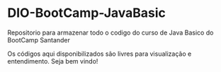 # DIO-BootCamp-JavaBasic
Repositorio para armazenar todo o codigo do curso de Java Basico do BootCamp Santander

Os códigos aqui disponibilizados são livres para visualização e entendimento.
Seja bem vindo!
